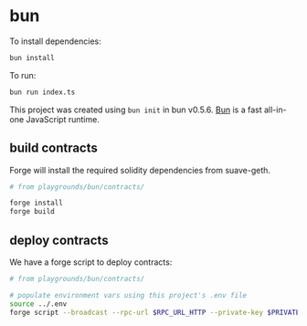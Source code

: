 # bun

To install dependencies:

```bash
bun install
```

To run:

```bash
bun run index.ts
```

This project was created using `bun init` in bun v0.5.6. [Bun](https://bun.sh) is a fast all-in-one JavaScript runtime.

## build contracts

Forge will install the required solidity dependencies from suave-geth.

```sh
# from playgrounds/bun/contracts/

forge install
forge build
```

## deploy contracts

We have a forge script to deploy contracts:

```sh
# from playgrounds/bun/contracts/

# populate environment vars using this project's .env file
source ../.env
forge script --broadcast --rpc-url $RPC_URL_HTTP --private-key $PRIVATE_KEY script/Deploy.s.sol
```
